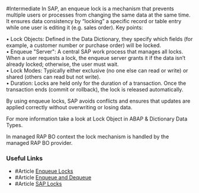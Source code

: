 #Intermediate 
In SAP, an enqueue lock is a mechanism that prevents multiple users or processes from changing the same data at the same time. It ensures data consistency by “locking” a specific record or table entry while one user is editing it (e.g. sales order). Key points:

• Lock Objects: Defined in the Data Dictionary, they specify which fields (for example, a customer number or purchase order) will be locked.  
• Enqueue "Server": A central SAP work process that manages all locks. When a user requests a lock, the enqueue server grants it if the data isn’t already locked; otherwise, the user must wait.  
• Lock Modes: Typically either exclusive (no one else can read or write) or shared (others can read but not write).  
• Duration: Locks are held only for the duration of a transaction. Once the transaction ends (commit or rollback), the lock is released automatically.

By using enqueue locks, SAP avoids conflicts and ensures that updates are applied correctly without overwriting or losing data.

For more information take a look at Lock Object in ABAP & Dictionary Data Types.

In managed RAP BO context the lock mechanism is handled by the managed RAP BO provider.
### Useful Links
- #Article [Enqueue Locks](http://help.sap.com/doc/saphelp_nw75/7.5.5/de-DE/4a/70480d281e72dde10000000a42189b/content.htm?no_cache=true)
- #Article [Enqueue and Dequeue](https://help.sap.com/docs/SAP_NETWEAVER_AS_ABAP_FOR_SOH_740/76bbc1db07d74a32aa9041ad9b841185/4d3643929a27468de10000000a42189c.html?locale=en-US)
- #Article [SAP Locks](https://help.sap.com/doc/abapdocu_752_index_htm/7.52/en-us/abensap_lock.htm)
